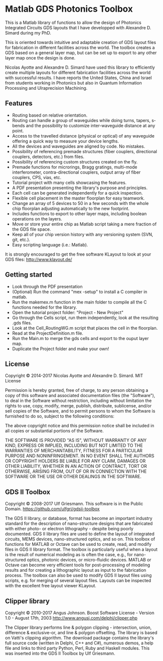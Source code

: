 Matlab GDS Photonics Toolbox
============================

This is a Matlab library of functions to allow the design of Photonics Integrated Circuits GDS layouts that I have developped with Alexandre D. Simard during my PhD.

This is oriented towards intuitive and adaptable creation of GDS layout files for fabrication in different facilities across the world. The toolbox creates a GDS based on a general layer map, but can be set up to export to any other layer map once the design is done.

Nicolas Ayotte and Alexandre D. Simard have used this library to efficiently create multiple layouts for different fabrication facilities across the world with successful results. I have reports the United States, China and Israel from students working in Photonics but also in Quantum Information Processing and Ulraprecision Machining.

Features
--------
- Routing based on relative orientation.
- Routing can handle a group of waveguides while doing turns, tapers, s-bends and the possibility to customize inter-waveguide distance at any point.
- Access to the travelled distance (physical or optical) of any waveguide offering a quick way to measure your device lengths.
- All the devices and waveguides are aligned by code. No mistakes.
- Possibility of referencing premade structures (fiber couplers, directional couplers, detectors, etc.) from files.
- Possibility of referencing custom structures created on the fly.
- Premade functions for microrings, Bragg gratings, multi-mode interferometer, contra-directional couplers, output array of fiber couplers, CPS, vias, etc.
- Tutorial project with many cells showcasing the features.
- A PDF presentation presenting the library's purpose and principles.
- Each cell can be generated independently for a quick inspection.
- Flexible cell placement in the master floorplan for easy teamwork.
- Change an array of 5 devices to 50 in a few seconds with the whole chip floorplan adjusting automatically to the new footprint.
- Includes functions to export to other layer maps, including boolean operations on the layers.
- Move or store your entire chip as Matlab script taking a mere fraction of the GDS file space.
- Keep all of your chip version history with any versioning system (SVN, git, etc.).
- Easy scripting language (i.e.: Matlab).

It is strongly encouraged to get the free software KLayout to look at your GDS files:
http://www.klayout.de/

Getting started
---------------------
- Look through the PDF presentation
- (Optional) Run the command "mex -setup" to install a C compiler in matlab.
- Run the makemex.m function in the main folder to compile all the C functions needed for the library.
- Open the tutorial project folder: "Project - New Project"
- Go through the Cells script, run them independently, look at the resulting .gds files.
- Look at the Cell_RoutingWG.m script that places the cell in the floorplan.
- Read at the ProjectDefinition.m file.
- Run the Main.m to merge the gds cells and export to the ouput layer map.
- Duplicate the Project folder and make your own!

License
---------
Copyright © 2014-2017 Nicolas Ayotte and Alexandre D. Simard. MIT License

Permission is hereby granted, free of charge, to any person obtaining a copy of this software and associated documentation files (the "Software"), to deal in the Software without restriction, including without limitation the rights to use, copy, modify, merge, publish, distribute, sublicense, and/or sell copies of the Software, and to permit persons to whom the Software is furnished to do so, subject to the following conditions:

The above copyright notice and this permission notice shall be included in all copies or substantial portions of the Software.

THE SOFTWARE IS PROVIDED "AS IS", WITHOUT WARRANTY OF ANY KIND, EXPRESS OR IMPLIED, INCLUDING BUT NOT LIMITED TO THE WARRANTIES OF MERCHANTABILITY, FITNESS FOR A PARTICULAR PURPOSE AND NONINFRINGEMENT. IN NO EVENT SHALL THE AUTHORS OR COPYRIGHT HOLDERS BE LIABLE FOR ANY CLAIM, DAMAGES OR OTHER LIABILITY, WHETHER IN AN ACTION OF CONTRACT, TORT OR OTHERWISE, ARISING FROM, OUT OF OR IN CONNECTION WITH THE SOFTWARE OR THE USE OR OTHER DEALINGS IN THE SOFTWARE.

GDS II Toolbox
-----------------------------
Copyright © 2008-2017 Ulf Griesmann. 
This software is in the Public Domain.
https://github.com/ulfgri/gdsii-toolbox

The GDS II library, or database, format has become an important industry standard for the description of nano-structure designs that are fabricated with either photo- or electron lithography - despite being poorly documented. GDS II library files are used to define the layout of integrated circuits, MEMS devices, nano-structured optics, and so on. This toolbox of functions for MATLAB or Octave can be used to create, read, and modify files in GDS II library format. The toolbox is particularly useful when a layout  is the result of numerical modeling as is often the case, e.g., for nano-structured optics, photonic devices, or micro-fluidic devices. MATLAB or Octave can become very efficient tools for post-processing  of modeling results and for creating a lithographic layout as input to the fabrication process. The toolbox can also be used to modify GDS II layout files using scripts, e.g. for merging of several layout files. Layouts can be inspected with the excellent free layout viewer KLayout.


Clipper library
---------------
Copyright © 2010-2017 Angus Johnson.
Boost Software License - Version 1.0 - August 17th, 2003
http://www.angusj.com/delphi/clipper.php

The Clipper library performs line & polygon clipping - intersection, union, difference & exclusive-or, and line & polygon offsetting. The library is based on Vatti's clipping algorithm. The download package contains the library's full source code (written in Delphi, C++ and C#), numerous demos, a help file and links to third party Python, Perl, Ruby and Haskell modules. This was inserted into the GDS II Toolbox by Ulf Griesmann.
